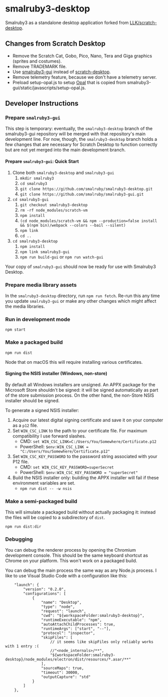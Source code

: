 # smalruby3-desktop

Smalruby3 as a standalone desktop application forked from [LLK/scratch-desktop](https://github.com/LLK/scratch-desktop).

## Changes from Scratch Desktop

 - Remove the Scratch Cat, Gobo, Pico, Nano, Tera and Giga graphics (sprites and costumes).
 - Remove TRADEMARK file.
 - Use [smalruby3-gui](https://github.com/smalruby/smalruby3-gui) instead of [scratch-desktop](https://github.com/LLK/scratch-gui).
 - Remove telemetry feature, because we don't have a telemetry server.
 - Preload setup-opal.js to setup [Opal](https://github.com/opal/opal) that is copied from smalruby3-gui/static/javascripts/setup-opal.js.

## Developer Instructions

### Prepare `smalruby3-gui`

This step is temporary: eventually, the `smalruby3-desktop` branch of the smalruby3-gui repository will be merged with
that repository's main development line. For now, though, the `smalruby3-desktop` branch holds a few changes that are
necessary for Scratch Desktop to function correctly but are not yet merged into the main development branch.

#### Prepare `smalruby3-gui`: Quick Start

1. Clone both `smalruby3-desktop` and `smalruby3-gui`
   1. `mkdir smalruby3`
   2. `cd smalruby3`
   3. `git clone https://github.com/smalruby/smalruby3-desktop.git`
   3. `git clone https://github.com/smalruby/smalruby3-gui.git`
2. `cd smalruby3-gui`
   1. `git checkout smalruby3-desktop`
   2. `rm -rf node_modules/scratch-vm`
   3. `npm install`
   4. `(cd node_modules/scratch-vm && npm --production=false install && $(npm bin)/webpack --colors --bail --silent)`
   5. `npm link`
   6. `cd ..`
3. `cd smalruby3-desktop`
   1. `npm install`
   2. `npm link smalruby3-gui`
   3. `npm run build-gui` or `npm run watch-gui`

Your copy of `smalruby3-gui` should now be ready for use with Smalruby3 Desktop.

### Prepare media library assets

In the `smalruby3-desktop` directory, run `npm run fetch`. Re-run this any time you update `smalruby3-gui` or make any
other changes which might affect the media libraries.

### Run in development mode

`npm start`

### Make a packaged build

`npm run dist`

Node that on macOS this will require installing various certificates.

#### Signing the NSIS installer (Windows, non-store)

By default all Windows installers are unsigned. An APPX package for the Microsoft Store shouldn't be signed: it will
be signed automatically as part of the store submission process. On the other hand, the non-Store NSIS installer
should be signed.

To generate a signed NSIS installer:

1. Acquire our latest digital signing certificate and save it on your computer as a `p12` file.
2. Set `WIN_CSC_LINK` to the path to your certificate file. For maximum compatibility I use forward slashes.
   - CMD: `set WIN_CSC_LINK=C:/Users/You/Somewhere/Certificate.p12`
   - PowerShell: `$env:WIN_CSC_LINK = "C:/Users/You/Somewhere/Certificate.p12"`
3. Set `WIN_CSC_KEY_PASSWORD` to the password string associated with your P12 file.
   - CMD: `set WIN_CSC_KEY_PASSWORD=superSecret`
   - PowerShell: `$env:WIN_CSC_KEY_PASSWORD = "superSecret"`
4. Build the NSIS installer only: building the APPX installer will fail if these environment variables are set.
   - `npm run dist -- -w nsis`

### Make a semi-packaged build

This will simulate a packaged build without actually packaging it: instead the files will be copied to a subdirectory
of `dist`.

`npm run dist:dir`

### Debugging

You can debug the renderer process by opening the Chromium development console. This should be the same keyboard
shortcut as Chrome on your platform. This won't work on a packaged build.

You can debug the main process the same way as any Node.js process. I like to use Visual Studio Code with a
configuration like this:

```jsonc
    "launch": {
        "version": "0.2.0",
        "configurations": [
            {
                "name": "Desktop",
                "type": "node",
                "request": "launch",
                "cwd": "${workspaceFolder:smalruby3-desktop}",
                "runtimeExecutable": "npm",
                "autoAttachChildProcesses": true,
                "runtimeArgs": ["start", "--"],
                "protocol": "inspector",
                "skipFiles": [
                    // it seems like skipFiles only reliably works with 1 entry :(
                    //"<node_internals>/**",
                    "${workspaceFolder:smalruby3-desktop}/node_modules/electron/dist/resources/*.asar/**"
                ],
                "sourceMaps": true,
                "timeout": 30000,
                "outputCapture": "std"
            }
        ]
    },
```

